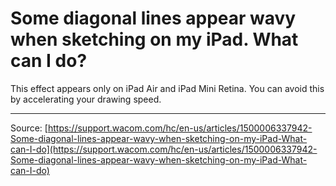 # Some diagonal lines appear wavy when sketching on my iPad. What can I do?

This effect appears only on iPad Air and iPad Mini Retina. You can avoid this by accelerating your drawing speed.

---
Source: [https://support.wacom.com/hc/en-us/articles/1500006337942-Some-diagonal-lines-appear-wavy-when-sketching-on-my-iPad-What-can-I-do](https://support.wacom.com/hc/en-us/articles/1500006337942-Some-diagonal-lines-appear-wavy-when-sketching-on-my-iPad-What-can-I-do)

